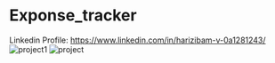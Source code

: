 # Exponse_tracker

Linkedin Profile: https://www.linkedin.com/in/harizibam-v-0a1281243/
![project1](https://github.com/Harizibam7/Exponse_tracker/assets/119025141/65ddf7de-1a03-4018-9fa3-3783df676fd4)
![project](https://github.com/Harizibam7/Exponse_tracker/assets/119025141/05ebe755-31e5-4fa7-a611-4024902d4289)
